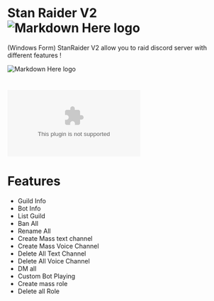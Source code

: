 # Stan Raider V2 ![Markdown Here logo](https://cdn.discordapp.com/attachments/698652175882125405/726843684083204156/T-3Fo_stan-ConvertImage.png) 
(Windows Form) StanRaider V2 allow you to raid discord server with different features ! 

![Markdown Here logo](https://media.giphy.com/media/TKdK02I96LwawPEQSw/giphy.gif) 


# ![Direct Download](https://github.com/Stanley-GF/Discord-Raid-Tool/releases/download/2.0.0/StanRaider.V2.exe)

# Features 

* Guild Info
* Bot Info
* List Guild
* Ban All 
* Rename All
* Create Mass text channel
* Create Mass Voice Channel
* Delete All Text Channel
* Delete All Voice Channel
* DM all
* Custom Bot Playing
* Create mass role
* Delete all Role
